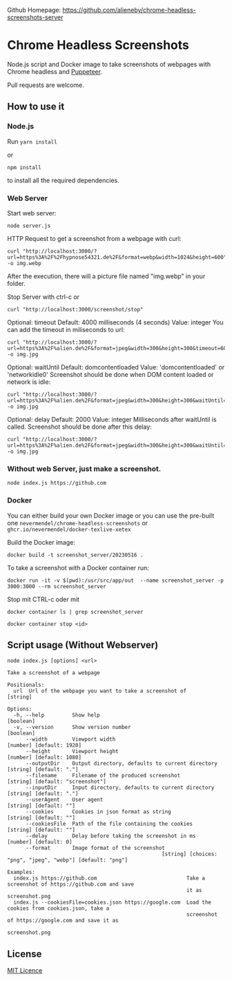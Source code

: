 Github Homepage:
https://github.com/alieneby/chrome-headless-screenshots-server


# Chrome Headless Screenshots

Node.js script and Docker image to take screenshots of webpages with Chrome headless and [Puppeteer](https://github.com/puppeteer/puppeteer).

Pull requests are welcome.

## How to use it

### Node.js

Run `yarn install` 

or 

`npm install` 

to install all the required dependencies.



### Web Server
Start web server:

```
node server.js
```

HTTP Request to get a screenshot from a webpage with curl:

```
curl "http://localhost:3000/?url=https%3A%2F%2Fhypnose54321.de%2F&format=webp&width=1024&height=600" -o img.webp
```

After the execution, there will a picture file named "img.webp" in your folder.

Stop Server with ctrl-c or

```
curl "http://localhost:3000/screenshot/stop"
```

Optional: timeout 
Default: 4000 milliseconds (4 seconds)
Value: integer
You can add the timeout in miliseconds to url:
```
curl "http://localhost:3000/?url=https%3A%2F%alien.de%2F&format=jpeg&width=300&height=300&timeout=6000" -o img.jpg
```

Optional: waitUntil
Default: domcontentloaded
Value: 'domcontentloaded' or 'networkidle0'
Screenshot should be done when DOM content loaded or network is idle:
```
curl "http://localhost:3000/?url=https%3A%2F%alien.de%2F&format=jpeg&width=300&height=300&waitUntil=networkidle0" -o img.jpg
```

Optional: delay
Default: 2000
Value: integer 
Milliseconds after waitUntil is called.
Screenshot should be done after this delay:
```
curl "http://localhost:3000/?url=https%3A%2F%alien.de%2F&format=jpeg&width=300&height=300&waitUntil=networkidle0"&delay=3000" -o img.jpg
```

### Without web Server, just make a screenshot.
```
node index.js https://github.com
```


### Docker

You can either build your own Docker image or you can use the pre-built one `nevermendel/chrome-headless-screenshots` or `ghcr.io/nevermendel/docker-texlive-xetex`

Build the Docker image:

```
docker build -t screenshot_server/20230516 .
```

To take a screenshot with a Docker container run:

```
docker run -it -v $(pwd):/usr/src/app/out  --name screenshot_server -p 3000:3000 --rm screenshot_server
```

Stop mit CTRL-c oder mit

```
docker container ls | grep screenshot_server  
```

```
docker container stop <id> 
```


## Script usage (Without Webserver)

```
node index.js [options] <url>

Take a screenshot of a webpage

Positionals:
  url  Url of the webpage you want to take a screenshot of                                          [string]

Options:
  -h, --help         Show help                                                                     [boolean]
  -v, --version      Show version number                                                           [boolean]
      --width        Viewport width                                                 [number] [default: 1920]
      --height       Viewport height                                                [number] [default: 1080]
      --outputDir    Output directory, defaults to current directory                 [string] [default: "."]
      --filename     Filename of the produced screenshot                    [string] [default: "screenshot"]
      --inputDir     Input directory, defaults to current directory                  [string] [default: "."]
      --userAgent    User agent                                                       [string] [default: ""]
      --cookies      Cookies in json format as string                                 [string] [default: ""]
      --cookiesFile  Path of the file containing the cookies                          [string] [default: ""]
      --delay        Delay before taking the screenshot in ms                          [number] [default: 0]
      --format       Image format of the screenshot
                                                  [string] [choices: "png", "jpeg", "webp"] [default: "png"]

Examples:
  index.js https://github.com                             Take a screenshot of https://github.com and save
                                                          it as screenshot.png
  index.js --cookiesFile=cookies.json https://google.com  Load the cookies from cookies.json, take a
                                                          screenshot of https://google.com and save it as
                                                          screenshot.png
```

## License

[MIT Licence](LICENSE.md)
